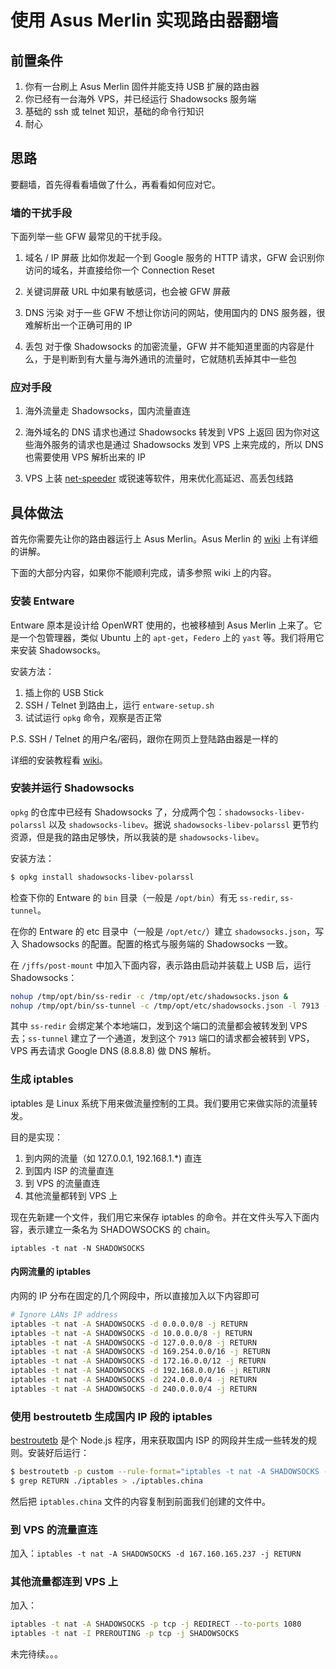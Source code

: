 使用 Asus Merlin 实现路由器翻墙
==============================

## 前置条件

1. 你有一台刷上 Asus Merlin 固件并能支持 USB 扩展的路由器
2. 你已经有一台海外 VPS，并已经运行 Shadowsocks 服务端
3. 基础的 ssh 或 telnet 知识，基础的命令行知识
4. 耐心

## 思路

要翻墙，首先得看看墙做了什么，再看看如何应对它。

### 墙的干扰手段

下面列举一些 GFW 最常见的干扰手段。

1. 域名 / IP 屏蔽
   比如你发起一个到 Google 服务的 HTTP 请求，GFW 会识别你访问的域名，并直接给你一个 Connection Reset

2. 关键词屏蔽
   URL 中如果有敏感词，也会被 GFW 屏蔽

3. DNS 污染
   对于一些 GFW 不想让你访问的网站，使用国内的 DNS 服务器，很难解析出一个正确可用的 IP

4. 丢包
   对于像 Shadowsocks 的加密流量，GFW 并不能知道里面的内容是什么，于是判断到有大量与海外通讯的流量时，它就随机丢掉其中一些包

### 应对手段

1. 海外流量走 Shadowsocks，国内流量直连

2. 海外域名的 DNS 请求也通过 Shadowsocks 转发到 VPS 上返回
   因为你对这些海外服务的请求也是通过 Shadowsocks 发到 VPS 上来完成的，所以 DNS 也需要使用 VPS 解析出来的 IP

3. VPS 上装 [net-speeder][net-speeder] 或锐速等软件，用来优化高延迟、高丢包线路

[net-speeder]: https://github.com/snooda/net-speeder

## 具体做法

首先你需要先让你的路由器运行上 Asus Merlin。Asus Merlin 的 [wiki][asus-merlin-wiki] 上有详细的讲解。

下面的大部分内容，如果你不能顺利完成，请多参照 wiki 上的内容。

### 安装 Entware

Entware 原本是设计给 OpenWRT 使用的，也被移植到 Asus Merlin 上来了。它是一个包管理器，类似 Ubuntu 上的 `apt-get`，`Federo` 上的 `yast` 等。我们将用它来安装 Shadowsocks。

安装方法：

1. 插上你的 USB Stick
2. SSH / Telnet 到路由上，运行 `entware-setup.sh`
3. 试试运行 `opkg` 命令，观察是否正常

P.S. SSH / Telnet 的用户名/密码，跟你在网页上登陆路由器是一样的

详细的安装教程看 [wiki][entware-wiki]。

### 安装并运行 Shadowsocks

`opkg` 的仓库中已经有 Shadowsocks 了，分成两个包：`shadowsocks-libev-polarssl` 以及 `shadowsocks-libev`。据说 `shadowsocks-libev-polarssl` 更节约资源，但是我的路由足够快，所以我装的是 `shadowsocks-libev`。

安装方法：

```bash
$ opkg install shadowsocks-libev-polarssl
```

检查下你的 Entware 的 `bin` 目录（一般是 `/opt/bin`）有无 `ss-redir`, `ss-tunnel`。

在你的 Entware 的 etc 目录中（一般是 `/opt/etc/`）建立 `shadowsocks.json`，写入 Shadowsocks 的配置。配置的格式与服务端的 Shadowsocks 一致。

在 `/jffs/post-mount` 中加入下面内容，表示路由启动并装载上 USB 后，运行 Shadowsocks：

```bash
nohup /tmp/opt/bin/ss-redir -c /tmp/opt/etc/shadowsocks.json &
nohup /tmp/opt/bin/ss-tunnel -c /tmp/opt/etc/shadowsocks.json -l 7913 -L 8.8.8.8:53 -u&
```

其中 `ss-redir` 会绑定某个本地端口，发到这个端口的流量都会被转发到 VPS 去；`ss-tunnel` 建立了一个通道，发到这个 `7913` 端口的请求都会被转到 VPS，VPS 再去请求 Google DNS (8.8.8.8) 做 DNS 解析。

### 生成 iptables

iptables 是 Linux 系统下用来做流量控制的工具。我们要用它来做实际的流量转发。

目的是实现：

1. 到内网的流量（如 127.0.0.1, 192.168.1.\*) 直连
2. 到国内 ISP 的流量直连
3. 到 VPS 的流量直连
4. 其他流量都转到 VPS 上

现在先新建一个文件，我们用它来保存 iptables 的命令。并在文件头写入下面内容，表示建立一条名为 SHADOWSOCKS 的 chain。

`iptables -t nat -N SHADOWSOCKS`

#### 内网流量的 iptables

内网的 IP 分布在固定的几个网段中，所以直接加入以下内容即可

```bash
# Ignore LANs IP address
iptables -t nat -A SHADOWSOCKS -d 0.0.0.0/8 -j RETURN
iptables -t nat -A SHADOWSOCKS -d 10.0.0.0/8 -j RETURN
iptables -t nat -A SHADOWSOCKS -d 127.0.0.0/8 -j RETURN
iptables -t nat -A SHADOWSOCKS -d 169.254.0.0/16 -j RETURN
iptables -t nat -A SHADOWSOCKS -d 172.16.0.0/12 -j RETURN
iptables -t nat -A SHADOWSOCKS -d 192.168.0.0/16 -j RETURN
iptables -t nat -A SHADOWSOCKS -d 224.0.0.0/4 -j RETURN
iptables -t nat -A SHADOWSOCKS -d 240.0.0.0/4 -j RETURN
```

### 使用 bestroutetb 生成国内 IP 段的 iptables

[bestroutetb][] 是个 Node.js 程序，用来获取国内 ISP 的网段并生成一些转发的规则。安装好后运行：

```bash
$ bestroutetb -p custom --rule-format="iptables -t nat -A SHADOWSOCKS -d %prefix/%mask -j %gw"$'\n'  --gateway.net="RETURN" -o ./iptables
$ grep RETURN ./iptables > ./iptables.china
```

然后把 `iptables.china` 文件的内容复制到前面我们创建的文件中。

### 到 VPS 的流量直连

加入：`iptables -t nat -A SHADOWSOCKS -d 167.160.165.237 -j RETURN`

### 其他流量都连到 VPS 上

加入：

```bash
iptables -t nat -A SHADOWSOCKS -p tcp -j REDIRECT --to-ports 1080
iptables -t nat -I PREROUTING -p tcp -j SHADOWSOCKS
```

[asus-merlin-wiki]: https://github.com/RMerl/asuswrt-merlin
[entware-wiki]: https://github.com/RMerl/asuswrt-merlin/wiki/Entware
[bestroutetb]: https://github.com/ashi009/bestroutetb

未完待续。。。
